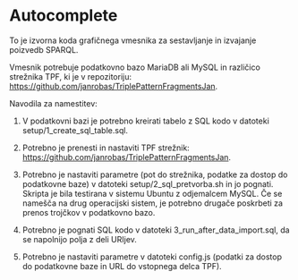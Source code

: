 # Autocomplete

To je izvorna koda grafičnega vmesnika za sestavljanje in izvajanje poizvedb SPARQL.

Vmesnik potrebuje podatkovno bazo MariaDB ali MySQL in različico strežnika TPF, ki je v repozitoriju: https://github.com/janrobas/TriplePatternFragmentsJan.

Navodila za namestitev:
1. V podatkovni bazi je potrebno kreirati tabelo z SQL kodo v datoteki setup/1_create_sql_table.sql.

2. Potrebno je prenesti in nastaviti TPF strežnik: https://github.com/janrobas/TriplePatternFragmentsJan.

3. Potrebno je nastaviti parametre (pot do strežnika, podatke za dostop do podatkovne baze) v datoteki setup/2_sql_pretvorba.sh in jo pognati. Skripta je bila testirana v sistemu Ubuntu z odjemalcem MySQL. Če se namešča na drug operacijski sistem, je potrebno drugače poskrbeti za prenos trojčkov v podatkovno bazo.

4. Potrebno je pognati SQL kodo v datoteki 3_run_after_data_import.sql, da se napolnijo polja z deli URIjev.

5. Potrebno je nastaviti parametre v datoteki config.js (podatki za dostop do podatkovne baze in URL do vstopnega delca TPF).
